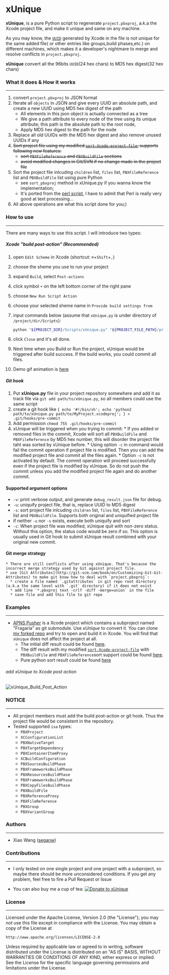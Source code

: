 xUnique
=======

**xUnique**, is a pure Python script to regenerate `project.pbxproj`, a.k.a the Xcode project file, and make it unique and same on any machine.
 
As you may know, the [`UUID`](http://www.ietf.org/rfc/rfc4122.txt) generated by Xcode in the file is not unique for the same added file( or other entries like groups,build phases,etc.) on different machines, which makes it a developer's nightmare to merge and resolve conflicts in `project.pbxproj`.

**xUnique** convert all the 96bits `UUID`(24 hex chars) to MD5 hex digest(32 hex chars)

### What it does & How it works
----------------
1. convert `project.pbxproj` to JSON format
2. Iterate all `objects` in JSON and give every UUID an absolute path, and create a new UUID using MD5 hex digest of the path
	* All elements in this json object is actually connected as a tree
	* We give a path attribute to every node of the tree using its unique attribute; this path is the absolute path to the root node, 
	* Apply MD5 hex digest to the path for the node
3. Replace all old UUIDs with the MD5 hex digest and also remove unused UUIDs if any
4. ~~Sort project file using my modified [`sort-Xcode-project-file`](https://github.com/truebit/webkit/commits/master/Tools/Scripts/sort-Xcode-project-file), supports following new features:~~ 
    * ~~sort `PBXFileReference` and `PBXBuildFile` sections~~
    * ~~avoid modified changes in Git/SVN if no change made in the project file~~
4. Sort the project file inlcuding `children` list, `files` list, `PBXFileReference` list and `PBXBuildFile` list using pure Python 
	* see `sort_pbxproj` method in xUnique.py if you wanna know the implementation;
	* It's ported from the [perl script](https://github.com/truebit/webkit/commits/master/Tools/Scripts/sort-Xcode-project-file), I have to admit that Perl is really very good at text processing...
5. All above operations are what this script done for you;)


### How to use
--------------
There are many ways to use this script. I will introduce two types:

##### Xcode "build post-action" (Recommended)
  1. open `Edit Scheme` in Xcode (shortcut: `⌘`+`Shift`+`,`)
  2. choose the sheme you use to run your project
  3. expand `Build`, select `Post-actions`
  4. click symbol `+` on the left bottom corner of the right pane
  5. choose `New Run Script Action`
  6. choose your selected sheme name in `Provide build settings from`
  7. input commands below (assume that `xUnique.py` is under directory of `/project/dir/Scripts`):
  
     ```bash
     python "${PROJECT_DIR}/Scripts/xUnique.py" "${PROJECT_FILE_PATH}/project.pbxproj"
     ```
  8. click `Close` and it's all done.
  9. Next time when you Build or Run the project, xUnique would be triggered after build success. If the build works, you could commit all files.
  10. Demo gif animation is [here](#Examples)
     
##### Git hook
  1. Put **xUnique.py** file in your project repository somewhere and add it as track file via `git add path/to/xUnique.py`, so all members could use the same script
  2. create a git hook like `{ echo '#!/bin/sh'; echo 'python2 path/to/xUnique.py path/to/MyProject.xcodeproj'; } > .git/hooks/pre-commit`
  3. Add permission `chmod 755 .git/hooks/pre-commit` 
  4. xUnique will be triggered when you trying to commit:
  	* If you added or removed files in the commit, Xcode will sort all `PBXBuildFile` and `PBXFileReference` by MD5 hex number, this will disorder the project file taht was sorted by xUnique before.
  	* Using option `-c` in command would fail the commit operation if project file is modified. Then you can add the modified project file and commit all the files again.
  	* Option `-c` is not activated by default. The commit operation will proceed successfully even if the project file is modified by xUnique. So do not push the commit unless you add the modified project file again and do another commit.

#### Supported argument options
* `-v`: print verbose output, and generate `debug_result.json` file for debug.
* `-u`: uniquify project file, that is, replace UUID to MD5 digest
* `-s`: sort project file inlcuding `children` list, `files` list, `PBXFileReference` list and `PBXBuildFile`. Supports both original and uniquified project file
* if neither `-u` nor `-s` exists, execute both uniquify and sort
* `-c`: When project file was modified, xUnique quit with non-zero status. Without this option, the status code would be zero if so. This option is usually used in Git hook to submit xUnique result combined with your original new commit.
    
#### Git merge strategy
    * There are still conflicts after using xUnique. That's because the incorrect merge strategy used by Git against project file.
    * use [Git Attributes](http://git-scm.com/book/en/Customizing-Git-Git-Attributes) to make git know how to deal with `project.pbxproj`:
      * create a file named `.gitattributes` in git repo root directory (a.k.a the same level with `.git` directory) if it does not exist
      * add line `*.pbxproj text -crlf -diff -merge=union` in the file
      * save file and add this file to git repo
      

### Examples
------------
* [APNS Pusher](https://github.com/blommegard/APNS-Pusher) is a Xcode project which contains a subproject named "Fragaria" as git submodule. Use _xUnique_ to convert it. You can clone [my forked repo](https://github.com/truebit/APNS-Pusher) and try to open and build it in Xcode. You will find that `xUnique` does not affect the project at all.
  * The initial diff result could be found [here](https://github.com/truebit/APNS-Pusher/commit/fb27af54627ca0836aa5eb847766441b991220bf).
  * The diff result with my modified [`sort-Xcode-project-file`](https://github.com/truebit/webkit/blob/7afa105d20fccdec68d8bd778b649409f17cbdc0/Tools/Scripts/sort-Xcode-project-file) with `PBXBuildFile` and `PBXFileReference`sort support could be found [here](https://github.com/truebit/APNS-Pusher/commit/d5ff3dc053c4be96d6c209cc9ced890faad263c9). 
  * Pure python sort result could be found [here](https://github.com/truebit/APNS-Pusher/commit/f79d182b0b5892cbb889b67242845807689bd5e4)

###### add xUnique to Xcode post action
![xUnique_Build_Post_Action](https://raw.github.com/truebit/xUnique/gif/xUnique_Build_Post_Action.gif)

### NOTICE
----------
* All project members must add the build post-action or git hook. Thus the project file would be consistent in the repository.
* Tested supported `isa` types:
    * `PBXProject`
    * `XCConfigurationList`
    * `PBXNativeTarget`
    * `PBXTargetDependency`
    * `PBXContainerItemProxy`
    * `XCBuildConfiguration`
    * `PBXSourcesBuildPhase`
    * `PBXFrameworksBuildPhase`
    * `PBXResourcesBuildPhase`
    * `PBXFrameworksBuildPhase`
    * `PBXCopyFilesBuildPhase`
    * `PBXBuildFile`
    * `PBXReferenceProxy`
    * `PBXFileReference`
    * `PBXGroup`
    * `PBXVariantGroup`


### Authors
-----------
* Xiao Wang ([seganw](http://fclef.wordpress.com/about))

### Contributions
-----------------
* I only tested on one single project and one project with a subproject, so maybe there should be more unconsidered conditions. 
If you get any problem, feel free to fire a Pull Request or Issue

* You can also buy me a cup of tea: [![Donate to xUnique](https://www.paypalobjects.com/en_US/i/btn/btn_donate_SM.gif)](https://www.paypal.com/cgi-bin/webscr?cmd=_donations&business=QQNATFYESVT76&item_name=xUnique)



### License
-----------
Licensed under the Apache License, Version 2.0 (the "License"); you may not
use this file except in compliance with the License. You may obtain a copy of
the License at

    http://www.apache.org/licenses/LICENSE-2.0

Unless required by applicable law or agreed to in writing, software
distributed under the License is distributed on an "AS IS" BASIS, WITHOUT
WARRANTIES OR CONDITIONS OF ANY KIND, either express or implied. See the
License for the specific language governing permissions and limitations under
the License.
